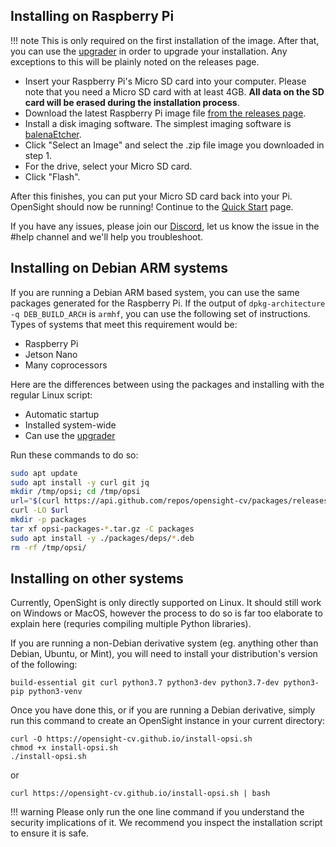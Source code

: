 ## Installing on Raspberry Pi

!!! note
    This is only required on the first installation of the image. After that, you can use the [upgrader](upgrading.md) in order to upgrade your installation. Any exceptions to this will be plainly noted on the releases page.

* Insert your Raspberry Pi's Micro SD card into your computer. Please note that you need a Micro SD card with at least 4GB. **All data on the SD card will be erased during the installation process**.
* Download the latest Raspberry Pi image file [from the releases page](https://github.com/opensight-cv/opsi-gen/releases/latest). 
* Install a disk imaging software. The simplest imaging software is [balenaEtcher](https://www.balena.io/etcher/).
* Click "Select an Image" and select the .zip file image you downloaded in step 1.
* For the drive, select your Micro SD card.
* Click "Flash".

After this finishes, you can put your Micro SD card back into your Pi. OpenSight should now be running! Continue to the [Quick Start](quickstart.md) page.

If you have any issues, please join our [Discord](https://discord.gg/hPqpdsK), let us know the issue in the #help channel and we'll help you troubleshoot.

## Installing on Debian ARM systems

If you are running a Debian ARM based system, you can use the same packages generated for the Raspberry Pi. If the output of `dpkg-architecture -q DEB_BUILD_ARCH` is `armhf`, you can use the following set of instructions. Types of systems that meet this requirement would be:

* Raspberry Pi
* Jetson Nano
* Many coprocessors

Here are the differences between using the packages and installing with the regular Linux script:

* Automatic startup
* Installed system-wide
* Can use the [upgrader](upgrading.md)

Run these commands to do so:
```bash
sudo apt update
sudo apt install -y curl git jq
mkdir /tmp/opsi; cd /tmp/opsi
url="$(curl https://api.github.com/repos/opensight-cv/packages/releases/latest | jq -r '.["assets"][]["browser_download_url"]' | grep -v with)"
curl -LO $url
mkdir -p packages
tar xf opsi-packages-*.tar.gz -C packages
sudo apt install -y ./packages/deps/*.deb
rm -rf /tmp/opsi/
```

## Installing on other systems

Currently, OpenSight is only directly supported on Linux. It should still work on Windows or MacOS, however the process to do so is far too elaborate to explain here (requries compiling multiple Python libraries).

If you are running a non-Debian derivative system (eg. anything other than Debian, Ubuntu, or Mint), you will need to install your distribution's version of the following:

```
build-essential git curl python3.7 python3-dev python3.7-dev python3-pip python3-venv
```

Once you have done this, or if you are running a Debian derivative, simply run this command to create an OpenSight instance in your current directory:

```
curl -O https://opensight-cv.github.io/install-opsi.sh
chmod +x install-opsi.sh
./install-opsi.sh
```

or

```
curl https://opensight-cv.github.io/install-opsi.sh | bash
```

!!! warning
    Please only run the one line command if you understand the security implications of it. We recommend you inspect the installation script to ensure it is safe.
